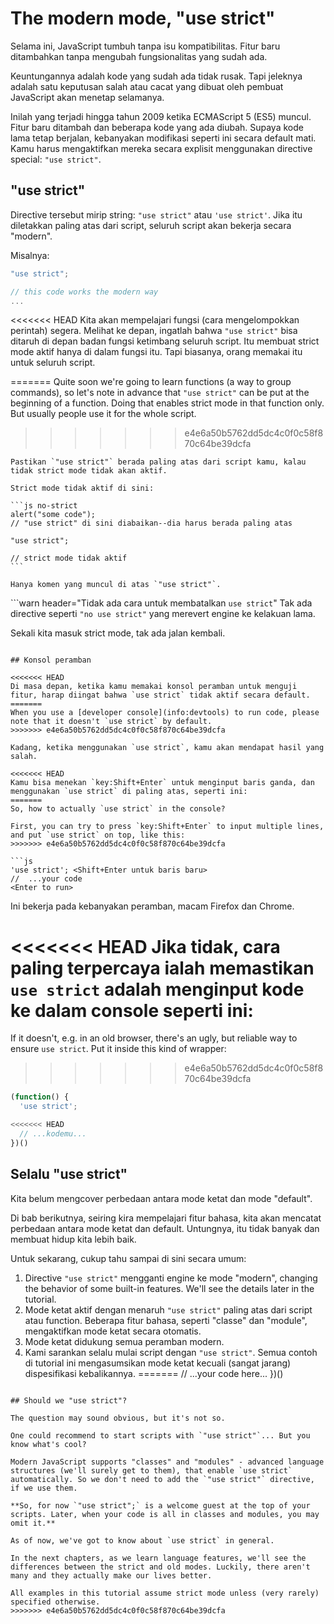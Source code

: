 # The modern mode, "use strict"

Selama ini, JavaScript tumbuh tanpa isu kompatibilitas. Fitur baru ditambahkan tanpa mengubah fungsionalitas yang sudah ada.

Keuntungannya adalah kode yang sudah ada tidak rusak. Tapi jeleknya adalah satu keputusan salah atau cacat yang dibuat oleh pembuat JavaScript akan menetap selamanya.

Inilah yang terjadi hingga tahun 2009 ketika ECMAScript 5 (ES5) muncul. Fitur baru ditambah dan beberapa kode yang ada diubah. Supaya kode lama tetap berjalan, kebanyakan modifikasi seperti ini secara default mati. Kamu harus mengaktifkan mereka secara explisit menggunakan directive special: `"use strict"`.

## "use strict"

Directive tersebut mirip string: `"use strict"` atau `'use strict'`. Jika itu diletakkan paling atas dari script, seluruh script akan bekerja secara "modern".

Misalnya:

```js
"use strict";

// this code works the modern way
...
```

<<<<<<< HEAD
Kita akan mempelajari fungsi (cara mengelompokkan perintah) segera. Melihat ke depan, ingatlah bahwa `"use strict"` bisa ditaruh di depan badan fungsi ketimbang seluruh script. Itu membuat strict mode aktif hanya di dalam fungsi itu. Tapi biasanya, orang memakai itu untuk seluruh script.

=======
Quite soon we're going to learn functions (a way to group commands), so let's note in advance that `"use strict"` can be put at the beginning of a function. Doing that enables strict mode in that function only. But usually people use it for the whole script.
>>>>>>> e4e6a50b5762dd5dc4c0f0c58f870c64be39dcfa

````warn header="Yakinkan bahwa \"use strict\" berada paling atas"
Pastikan `"use strict"` berada paling atas dari script kamu, kalau tidak strict mode tidak akan aktif.

Strict mode tidak aktif di sini:

```js no-strict
alert("some code");
// "use strict" di sini diabaikan--dia harus berada paling atas

"use strict";

// strict mode tidak aktif
```

Hanya komen yang muncul di atas `"use strict"`.
````

```warn header="Tidak ada cara untuk membatalkan `use strict`"
Tak ada directive seperti `"no use strict"` yang merevert engine ke kelakuan lama.

Sekali kita masuk strict mode, tak ada jalan kembali.
```

## Konsol peramban

<<<<<<< HEAD
Di masa depan, ketika kamu memakai konsol peramban untuk menguji fitur, harap diingat bahwa `use strict` tidak aktif secara default.
=======
When you use a [developer console](info:devtools) to run code, please note that it doesn't `use strict` by default.
>>>>>>> e4e6a50b5762dd5dc4c0f0c58f870c64be39dcfa

Kadang, ketika menggunakan `use strict`, kamu akan mendapat hasil yang salah.

<<<<<<< HEAD
Kamu bisa menekan `key:Shift+Enter` untuk menginput baris ganda, dan menggunakan `use strict` di paling atas, seperti ini:
=======
So, how to actually `use strict` in the console?

First, you can try to press `key:Shift+Enter` to input multiple lines, and put `use strict` on top, like this:
>>>>>>> e4e6a50b5762dd5dc4c0f0c58f870c64be39dcfa

```js
'use strict'; <Shift+Enter untuk baris baru>
//  ...your code
<Enter to run>
```

Ini bekerja pada kebanyakan peramban, macam Firefox dan Chrome.

<<<<<<< HEAD
Jika tidak, cara paling terpercaya ialah memastikan `use strict` adalah menginput kode ke dalam console seperti ini:
=======
If it doesn't, e.g. in an old browser, there's an ugly, but reliable way to ensure `use strict`. Put it inside this kind of wrapper:
>>>>>>> e4e6a50b5762dd5dc4c0f0c58f870c64be39dcfa

```js
(function() {
  'use strict';

<<<<<<< HEAD
  // ...kodemu...
})()
```

## Selalu "use strict"

Kita belum mengcover perbedaan antara mode ketat dan mode "default".

Di bab berikutnya, seiring kira mempelajari fitur bahasa, kita akan mencatat perbedaan antara mode ketat dan default. Untungnya, itu tidak banyak dan membuat hidup kita lebih baik.

Untuk sekarang, cukup tahu sampai di sini secara umum:

1. Directive `"use strict"` mengganti engine ke mode "modern", changing the behavior of some built-in features. We'll see the details later in the tutorial.
2. Mode ketat aktif dengan menaruh `"use strict"` paling atas dari script atau function. Beberapa fitur bahasa, seperti "classe" dan "module", mengaktifkan mode ketat secara otomatis.
3. Mode ketat didukung semua peramban modern.
4. Kami sarankan selalu mulai script dengan `"use strict"`. Semua contoh di tutorial ini mengasumsikan mode ketat kecuali (sangat jarang) dispesifikasi kebalikannya.
=======
  // ...your code here...
})()
```

## Should we "use strict"?

The question may sound obvious, but it's not so.

One could recommend to start scripts with `"use strict"`... But you know what's cool?

Modern JavaScript supports "classes" and "modules" - advanced language structures (we'll surely get to them), that enable `use strict` automatically. So we don't need to add the `"use strict"` directive, if we use them.

**So, for now `"use strict";` is a welcome guest at the top of your scripts. Later, when your code is all in classes and modules, you may omit it.**

As of now, we've got to know about `use strict` in general.

In the next chapters, as we learn language features, we'll see the differences between the strict and old modes. Luckily, there aren't many and they actually make our lives better.

All examples in this tutorial assume strict mode unless (very rarely) specified otherwise.
>>>>>>> e4e6a50b5762dd5dc4c0f0c58f870c64be39dcfa
